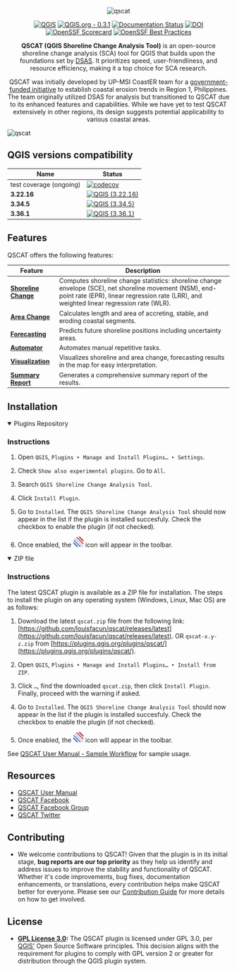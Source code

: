<div align="center">
   
![qscat](https://github.com/upmsi-coaster/qscat/assets/58874676/fb40ffde-8667-48bc-99ba-1f8c4b257eb1)

[![QGIS](https://img.shields.io/badge/qgis-3.22.16_|_3.34.5_|_3.36.1-green)](https://download.qgis.org/downloads/)
[![QGIS.org - 0.3.1](https://img.shields.io/badge/qgis.org-0.3.1-green.svg)](https://plugins.qgis.org/plugins/qscat)
[![Documentation Status](https://readthedocs.org/projects/qscat/badge/?version=latest)](https://qscat.readthedocs.io/en/latest/?badge=latest)
[![DOI](https://zenodo.org/badge/780723777.svg)](https://zenodo.org/doi/10.5281/zenodo.10938766)
[![OpenSSF Scorecard](https://api.securityscorecards.dev/projects/github.com/louisfacun/qscat/badge)](https://securityscorecards.dev/viewer/?uri=github.com/louisfacun/qscat)
[![OpenSSF Best Practices](https://www.bestpractices.dev/projects/8758/badge)](https://www.bestpractices.dev/projects/8758)


**QSCAT (QGIS Shoreline Change Analysis Tool)** is an open-source shoreline change analysis (SCA) tool for QGIS that builds upon the foundations set by [DSAS](https://www.usgs.gov/centers/whcmsc/science/digital-shoreline-analysis-system-dsas). It prioritizes speed, user-friendliness, and resource efficiency, making it a top choice for SCA research.

QSCAT was initially developed by UP-MSI CoastER team for a [government-funded initiative](https://research.mmsu.edu.ph/centers/coaster/) to establish coastal erosion trends in Region 1, Philippines. The team originally utilized DSAS for analysis but transitioned to QSCAT due to its enhanced features and capabilities. While we have yet to test QSCAT extensively in other regions, its design suggests potential applicability to various coastal areas.

</div>

![qscat](https://github.com/louisfacun/qscat/assets/58874676/df5f0bb2-ce42-4270-bf01-7d4f01d58ae6)

## QGIS versions compatibility

| Name  | Status |
| - | - |
| test coverage (ongoing) | [![codecov](https://codecov.io/gh/louisfacun/qscat/graph/badge.svg?token=37X4I6WRSY)](https://codecov.io/gh/louisfacun/qscat) |
| **3.22.16** | [![QGIS (3.22.16)](https://github.com/louisfacun/qscat/actions/workflows/ci-3.22.16.yml/badge.svg)](https://github.com/louisfacun/qscat/actions/workflows/ci-3.22.16.yml) |
| **3.34.5** | [![QGIS (3.34.5)](https://github.com/louisfacun/qscat/actions/workflows/ci-3.34.5.yml/badge.svg)](https://github.com/louisfacun/qscat/actions/workflows/ci-3.34.5.yml) |
| **3.36.1**| [![QGIS (3.36.1)](https://github.com/louisfacun/qscat/actions/workflows/ci-3.36.1.yml/badge.svg)](https://github.com/louisfacun/qscat/actions/workflows/ci-3.36.1.yml) |

## Features

QSCAT offers the following features:

| Feature | Description |
| - | -- |
| [**Shoreline Change**](https://qscat.readthedocs.io/en/latest/tabs/shoreline_change.html) | Computes shoreline change statistics: shoreline change envelope (SCE), net shoreline movement (NSM), end-point rate (EPR), linear regression rate (LRR), and weighted linear regression rate (WLR). |
| [**Area Change**](https://qscat.readthedocs.io/en/latest/tabs/area_change.html) | Calculates length and area of accreting, stable, and eroding coastal segments. |
| [**Forecasting**](https://qscat.readthedocs.io/en/latest/tabs/forecasting.html) | Predicts future shoreline positions including uncertainty areas. |
| [**Automator**](https://qscat.readthedocs.io/en/latest/tabs/automator.html) | Automates manual repetitive tasks. |
| [**Visualization**](https://qscat.readthedocs.io/en/latest/tabs/visualization.html) | Visualizes shoreline and area change, forecasting results in the map for easy interpretation. |
| [**Summary Report**](https://qscat.readthedocs.io/en/latest/tabs/summary_reports.html) | Generates a comprehensive summary report of the results. |

## Installation

<details open>
<summary>Plugins Repository</summary>

### Instructions

1. Open `QGIS`, `Plugins ‣ Manage and Install Plugins… ‣ Settings`.

2. Check `Show also experimental plugins`. Go to `All`.

3. Search `QGIS Shoreline Change Analysis Tool`.

4. Click `Install Plugin`.

5. Go to `Installed`. The `QGIS Shoreline Change Analysis Tool` should now appear in the list if the plugin is installed succesfuly. Check the checkbox to enable the plugin (if not checked).

6. Once enabled, the ![](/qscat/qscat.png) icon will appear in the toolbar.
   
</details>

<details open>
<summary>ZIP file</summary>

### Instructions

The latest QSCAT plugin is available as a ZIP file for installation. The steps to install the plugin on any operating system (Windows, Linux, Mac OS) are as follows:

1. Download the latest `qscat.zip` file from the following link: [https://github.com/louisfacun/qscat/releases/latest](https://github.com/louisfacun/qscat/releases/latest). OR `qscat-x.y-z.zip` from [https://plugins.qgis.org/plugins/qscat/](https://plugins.qgis.org/plugins/qscat/).

2. Open `QGIS`, `Plugins ‣ Manage and Install Plugins… ‣ Install from ZIP`.

3. Click `…`, find the downloaded `qscat.zip`, then click `Install Plugin`. Finally, proceed with the warning if asked.

4. Go to `Installed`. The `QGIS Shoreline Change Analysis Tool` should now appear in the list if the plugin is installed succesfuly. Check the checkbox to enable the plugin (if not checked).

5. Once enabled, the ![](/qscat/qscat.png) icon will appear in the toolbar.

</details>

See [QSCAT User Manual - Sample Workflow](https://qscat.readthedocs.io/en/latest/others/sample_workflow.html) for sample usage.

## Resources
- [QSCAT User Manual](https://qscat.readthedocs.io)
- [QSCAT Facebook](https://web.facebook.com/QSCATplugin)
- [QSCAT Facebook Group](https://web.facebook.com/groups/1058512361882034)
- [QSCAT Twitter](https://twitter.com/QSCAT_plugin)
  
## Contributing

- We welcome contributions to QSCAT! Given that the plugin is in its initial stage, **bug reports are our top priority** as they help us identify and address issues to improve the stability and functionality of QSCAT. Whether it's code improvements, bug fixes, documentation enhancements, or translations, every contribution helps make QSCAT better for everyone. Please see our [Contribution Guide](CONTRIBUTING.md) for more details on how to get involved.

## License
- **[GPL License 3.0](LICENSE):** The QSCAT plugin is licensed under GPL 3.0, per [QGIS'](https://blog.qgis.org/2016/05/29/licensing-requirements-for-qgis-plugins/) Open Source Software principles. This decision aligns with the requirement for plugins to comply with GPL version 2 or greater for distribution through the QGIS plugin system.
